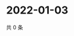 # 2022-01-03

共 0 条

<!-- BEGIN WEIBO -->
<!-- 最后更新时间 Mon Jan 03 2022 11:12:55 GMT+0800 (China Standard Time) -->

<!-- END WEIBO -->
